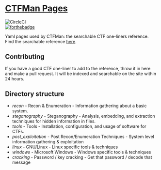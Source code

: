 # [CTFMan Pages](https://ctf.stackrip.com)
[![CircleCI](https://img.shields.io/circleci/project/github/stackrip/ctfman_pages.svg?style=for-the-badge)](https://circleci.com/gh/stackrip/ctfman_pages)  
[![forthebadge](https://forthebadge.com/images/badges/compatibility-club-penguin.svg)](https://stackrip.com)  
  
Yaml pages used by CTFMan: the searchable  CTF one-liners reference. Find the searchable reference [here](https://ctf.stackrip.com).

## Contributing
If you have a good CTF one-liner to add to the reference, throw it in here and make a pull request. It will be indexed and searchable on the site within 24 hours.

## Directory structure
 * *recon* - Recon & Enumeration - Information gathering about a basic system.
 * *steganography* - Steganography - Analysis, embedding, and extraction techniques for hidden information in files.
 * *tools* - Tools - Installation, configuration, and usage of software for CTFs.
 * *post_exploitation* - Post Recon/Enumeration Techniques - System level information gathering & exploitation
 * *linux* - GNU/Linux - Linux specific tools & techniques
 * *windows* - Microsoft Windows - Windows specific tools & techniques
 * *cracking* - Password / key cracking - Get that password / decode that message
